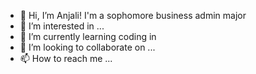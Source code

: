 - 👋 Hi, I’m Anjali! I'm a sophomore business admin major
- 👀 I’m interested in ...
- 🌱 I’m currently learning coding in 
- 💞️ I’m looking to collaborate on ...
- 📫 How to reach me ...

<!---
anjalimaniar/anjalimaniar is a ✨ special ✨ repository because its `README.md` (this file) appears on your GitHub profile.
You can click the Preview link to take a look at your changes.
--->
